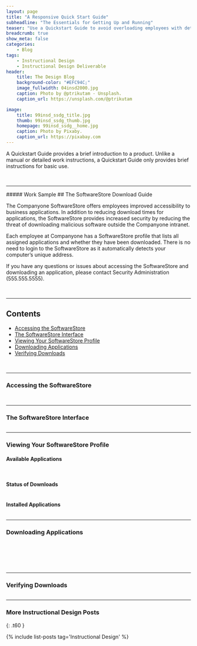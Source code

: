 ```yaml
---
layout: page
title: "A Responsive Quick Start Guide"
subheadline: "The Essentials for Getting Up and Running"
teaser: "Use a Quickstart Guide to avoid overloading employees with detailed user manuals."
breadcrumb: true
show_meta: false
categories:
    - Blog
tags:
    - Instructional Design
    - Instructional Design Deliverable
header:
    title: The Design Blog
    background-color: "#EFC94C;"
    image_fullwidth: 04insd2000.jpg
    caption: Photo by @ptrikutam - Unsplash.
    caption_url: https://unsplash.com/@ptrikutam

image:
    title: 99insd_ssdg_title.jpg
    thumb: 99insd_ssdg_thumb.jpg
    homepage: 99insd_ssdg__home.jpg
    caption: Photo by Pixaby.
    caption_url: https://pixabay.com
---
```

<!--more-->
A Quickstart Guide provides a brief introduction to a product. Unlike a manual or detailed work instructions, a Quickstart Guide only provides brief instructions for basic use.

<br>

<hr>
##### Work Sample
## The SoftwareStore Download Guide

<div class="show-for-small-only"><img src="{{ site.urlimg }}99insd_ssdg_header_sm.jpg" alt=""></div>
<div class="show-for-medium-up"><img src="{{ site.urlimg }}99insd_ssdg_header_lg.jpg" alt=""></div>

The Companyone SoftwareStore offers employees improved accessibility to business applications. In addition to reducing download times for applications, the SoftwareStore provides increased security by reducing the threat of downloading malicious software outside the Companyone intranet.

Each employee at Companyone has a SoftwareStore profile that lists all assigned applications and whether they have been downloaded. There is no need to login to the SoftwareStore as it automatically detects your computer’s unique address.

If you have any questions or issues about accessing the SoftwareStore and downloading an application, please contact Security Administration (555.555.5555).

<br>

<hr>

## Contents

* [Accessing the SoftwareStore](#accessing-the-softwarestore)
* [The SoftwareStore Interface](#the-softwarestore-interface)
* [Viewing Your SoftwareStore Profile](#viewing-your-softwarestore-profile)
* [Downloading Applications](#downloading-applications)
* [Verifying Downloads](#verifying-downloads)

<br>

<hr>

### Accessing the SoftwareStore

<div class="show-for-small-only"><img src="{{ site.urlimg }}99insd_ssdg_scrn01_sm.png" alt=""></div>
<div class="show-for-medium-up"><img src="{{ site.urlimg }}99insd_ssdg_scrn01_lg.png" alt=""></div>


<p>
  <div class="show-for-small-only"><img src="{{ site.urlimg }}99insd_ssdg_scrn02_sm.png" alt=""></div>
  <div class="show-for-medium-up"><img src="{{ site.urlimg }}99insd_ssdg_scrn02_lg.png" alt=""></div>
</p>

<hr>

### The SoftwareStore Interface

<p>
  <div class="show-for-small-only"><img src="{{ site.urlimg }}99insd_ssdg_scrn03_sm.png" alt=""></div>
  <div class="show-for-medium-up"><img src="{{ site.urlimg }}99insd_ssdg_scrn03_lg.png" alt=""></div>
</p>

<hr>

### Viewing Your SoftwareStore Profile

#### Available Applications
<p>
  <div class="show-for-small-only"><img src="{{ site.urlimg }}99insd_ssdg_scrn04_sm.png" alt=""></div>
  <div class="show-for-medium-up"><img src="{{ site.urlimg }}99insd_ssdg_scrn04_lg.png" alt=""></div>
</p>

<p>
  <div class="show-for-small-only"><img src="{{ site.urlimg }}99insd_ssdg_scrn05_sm.png" alt=""></div>
  <div class="show-for-medium-up"><img src="{{ site.urlimg }}99insd_ssdg_scrn05_lg.png" alt=""></div>
</p>

#### Status of Downloads

<p>
  <div class="show-for-small-only"><img src="{{ site.urlimg }}99insd_ssdg_scrn06_sm.png" alt=""></div>
  <div class="show-for-medium-up"><img src="{{ site.urlimg }}99insd_ssdg_scrn06_lg.png" alt=""></div>
</p>

#### Installed Applications

<p>
  <div class="show-for-small-only"><img src="{{ site.urlimg }}99insd_ssdg_scrn07_sm.png" alt=""></div>
  <div class="show-for-medium-up"><img src="{{ site.urlimg }}99insd_ssdg_scrn07_lg.png" alt=""></div>
</p>

<hr>

### Downloading Applications

<p>
  <div class="show-for-small-only"><img src="{{ site.urlimg }}99insd_ssdg_scrn08_sm.png" alt=""></div>
  <div class="show-for-medium-up"><img src="{{ site.urlimg }}99insd_ssdg_scrn08_lg.png" alt=""></div>
</p>

<p>
  <div class="show-for-small-only"><img src="{{ site.urlimg }}99insd_ssdg_scrn09_sm.png" alt=""></div>
  <div class="show-for-medium-up"><img src="{{ site.urlimg }}99insd_ssdg_scrn09_lg.png" alt=""></div>
</p>

<p>
  <div class="show-for-small-only"><img src="{{ site.urlimg }}99insd_ssdg_scrn10_sm.png" alt=""></div>
  <div class="show-for-medium-up"><img src="{{ site.urlimg }}99insd_ssdg_scrn10_lg.png" alt=""></div>
</p>

<p>
  <div class="show-for-small-only"><img src="{{ site.urlimg }}99insd_ssdg_scrn11_sm.png" alt=""></div>
  <div class="show-for-medium-up"><img src="{{ site.urlimg }}99insd_ssdg_scrn11_lg.png" alt=""></div>
</p>

<p>
  <div class="show-for-small-only"><img src="{{ site.urlimg }}99insd_ssdg_scrn12_sm.png" alt=""></div>
  <div class="show-for-medium-up"><img src="{{ site.urlimg }}99insd_ssdg_scrn12_lg.png" alt=""></div>
</p>

<p>
  <div class="show-for-small-only"><img src="{{ site.urlimg }}99insd_ssdg_scrn13_sm.png" alt=""></div>
  <div class="show-for-medium-up"><img src="{{ site.urlimg }}99insd_ssdg_scrn13_lg.png" alt=""></div>
</p>

<hr>

### Verifying Downloads

<p>
  <div class="show-for-small-only"><img src="{{ site.urlimg }}99insd_ssdg_scrn14_sm.png" alt=""></div>
  <div class="show-for-medium-up"><img src="{{ site.urlimg }}99insd_ssdg_scrn14_lg.png" alt=""></div>
</p>

<hr>

### More Instructional Design Posts
{: .t60 }

{% include list-posts tag='Instructional Design' %}
